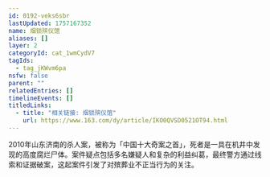 ```yaml
---
id: 0192-veks6sbr
lastUpdated: 1757167352
name: 烟锁殡仪馆
aliases: []
layer: 2
categoryId: cat_1wmCydV7
tagIds:
  - tag_jKWvm6pa
nsfw: false
parent: ""
relatedEntries: []
timelineEvents: []
titledLinks:
  - title: "相关链接: 烟锁殡仪馆"
    url: https://www.163.com/dy/article/IKO0QVSD0521OT94.html
---
```


2010年山东济南的杀人案，被称为「中国十大奇案之首」，死者是一具在机井中发现的高度腐烂尸体。案件疑点包括多名嫌疑人和复杂的利益纠葛，最终警方通过线索和证据破案，这起案件引发了对殡葬业不正当行为的关注。